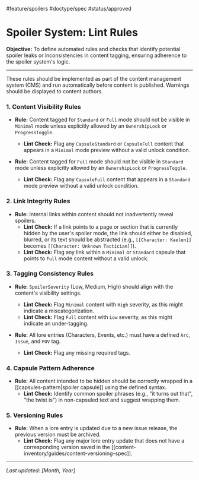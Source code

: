 #feature/spoilers #doctype/spec #status/approved

# Spoiler System: Lint Rules

**Objective:** To define automated rules and checks that identify potential spoiler leaks or inconsistencies in content tagging, ensuring adherence to the spoiler system's logic.

---

These rules should be implemented as part of the content management system (CMS) and run automatically before content is published. Warnings should be displayed to content authors.

### 1. Content Visibility Rules

*   **Rule:** Content tagged for `Standard` or `Full` mode should not be visible in `Minimal` mode unless explicitly allowed by an `OwnershipLock` or `ProgressToggle`.
    *   **Lint Check:** Flag any `CapsuleStandard` or `CapsuleFull` content that appears in a `Minimal` mode preview without a valid unlock condition.

*   **Rule:** Content tagged for `Full` mode should not be visible in `Standard` mode unless explicitly allowed by an `OwnershipLock` or `ProgressToggle`.
    *   **Lint Check:** Flag any `CapsuleFull` content that appears in a `Standard` mode preview without a valid unlock condition.

### 2. Link Integrity Rules

*   **Rule:** Internal links within content should not inadvertently reveal spoilers.
    *   **Lint Check:** If a link points to a page or section that is currently hidden by the user's spoiler mode, the link should either be disabled, blurred, or its text should be abstracted (e.g., `[[Character: Kaelen]]` becomes `[[Character: Unknown Tactician]]`).
    *   **Lint Check:** Flag any link within a `Minimal` or `Standard` capsule that points to `Full` mode content without a valid unlock.

### 3. Tagging Consistency Rules

*   **Rule:** `SpoilerSeverity` (Low, Medium, High) should align with the content's visibility settings.
    *   **Lint Check:** Flag `Minimal` content with `High` severity, as this might indicate a miscategorization.
    *   **Lint Check:** Flag `Full` content with `Low` severity, as this might indicate an under-tagging.

*   **Rule:** All lore entries (Characters, Events, etc.) must have a defined `Arc`, `Issue`, and `POV` tag.
    *   **Lint Check:** Flag any missing required tags.

### 4. Capsule Pattern Adherence

*   **Rule:** All content intended to be hidden should be correctly wrapped in a [[capsules-pattern|spoiler capsule]] using the defined syntax.
    *   **Lint Check:** Identify common spoiler phrases (e.g., "it turns out that", "the twist is") in non-capsuled text and suggest wrapping them.

### 5. Versioning Rules

*   **Rule:** When a lore entry is updated due to a new issue release, the previous version must be archived.
    *   **Lint Check:** Flag any major lore entry update that does not have a corresponding version saved in the [[content-inventory/guides/content-versioning-spec]].

---

*Last updated: [Month, Year]*